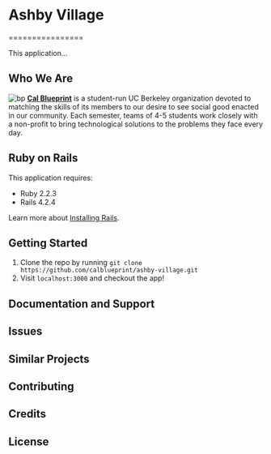 # Ashby Village
================

This application...

Who We Are
----------
![bp](https://raw.githubusercontent.com/calblueprint/calblueprint.org.old/master/app/assets/images/banner-facebook.png "BP Banner")
**[Cal Blueprint](http://www.calblueprint.org/)** is a student-run UC Berkeley organization devoted to matching the skills of its members to our desire to see social good enacted in our community. Each semester, teams of 4-5 students work closely with a non-profit to bring technological solutions to the problems they face every day.

Ruby on Rails
-------------

This application requires:

- Ruby 2.2.3
- Rails 4.2.4

Learn more about [Installing Rails](http://railsapps.github.io/installing-rails.html).

Getting Started
---------------
1. Clone the repo by running `git clone https://github.com/calblueprint/ashby-village.git`
8. Visit `localhost:3000` and checkout the app!

Documentation and Support
-------------------------

Issues
-------------

Similar Projects
----------------

Contributing
------------

Credits
-------

License
-------
